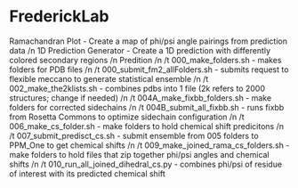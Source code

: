 # FrederickLab

Ramachandran Plot - Create a map of phi/psi angle pairings from prediction data /n
1D Prediction Generator - Create a 1D prediction with differently colored secondary regions /n
Predition /n
/t 000_make_folders.sh - makes folders for PDB files /n
/t 000_submit_fm2_allFolders.sh - submits request to flexible meccano to generate statistical ensemble /n
/t 002_make_the2klists.sh - combines pdbs into 1 file (2k refers to 2000 structures; change if needed) /n
/t 004A_make_fixbb_folders.sh - make folders for corrected sidechains /n
/t 004B_submit_all_fixbb.sh - runs fixbb from Rosetta Commons to optimize sidechain configuration /n
/t 006_make_cs_folder.sh - make folders to hold chemical shift predicitons /n
/t 007_submit_predisct_cs.sh - submit ensemble from 005 folders to PPM_One to get chemical shifts /n
/t 009_make_joined_rama_cs_folders.sh - make folders to hold files that zip together phi/psi angles and chemical shifts /n
/t 010_run_all_joined_dihedral_cs.py - combines phi/psi of residue of interest with its predicted chemical shift
